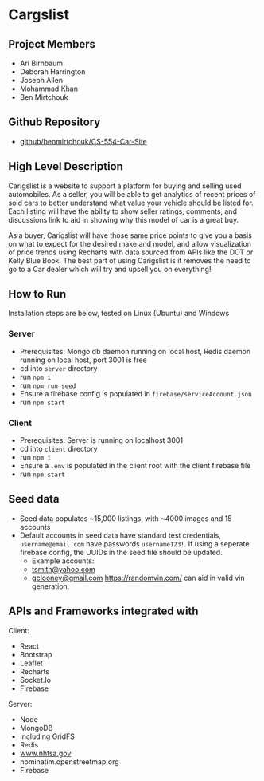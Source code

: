 # Cargslist

## Project Members

* Ari Birnbaum
* Deborah Harrington
* Joseph Allen
* Mohammad Khan
* Ben Mirtchouk

## Github Repository

* [github/benmirtchouk/CS-554-Car-Site](https://github.com/benmirtchouk/CS-554-Car-Site.git)

## High Level Description

Carigslist is a website to support a platform for buying and selling used automobiles. As a seller, you will be able to get analytics of recent prices of sold cars to better understand what value your vehicle should be listed for. Each listing will have the ability to show seller ratings, comments, and discussions link to aid in showing why this model of car is a great buy. 

As a buyer, Carigslist will have those same price points to give you a basis on what to expect for the desired make and model, and allow visualization of price trends using Recharts with data sourced from APIs like the DOT or Kelly Blue Book. The best part of using Carigslist is it removes the need to go to a Car dealer which will try and upsell you on everything!

## How to Run
Installation steps are below, tested on Linux (Ubuntu) and Windows


### Server
- Prerequisites: Mongo db daemon running on local host, Redis daemon running on local host, port 3001 is free
- cd into `server` directory
- run `npm i`
- run `npm run seed`
- Ensure a firebase config is populated in `firebase/serviceAccount.json`
- run `npm start`

### Client
- Prerequisites: Server is running on localhost 3001
- cd into `client` directory
- run `npm i`
- Ensure a `.env` is populated in the client root with the client firebase file
- run `npm start`


## Seed data
- Seed data populates ~15,000 listings, with ~4000 images and 15 accounts
- Default accounts in seed data have standard test credentials, `username@email.com` have passwords `username123!`. If using a seperate firebase config, the UUIDs in the seed file should be updated.
   -  Example accounts: 
   -  tsmith@yahoo.com 
   -  gclooney@gmail.com 
https://randomvin.com/ can aid in valid vin generation. 


## APIs and Frameworks integrated with 

Client:
- React
- Bootstrap 
- Leaflet
- Recharts
- Socket.Io
- Firebase

Server:
- Node
- MongoDB
 - Including GridFS
- Redis
- www.nhtsa.gov
- nominatim.openstreetmap.org
- Firebase

